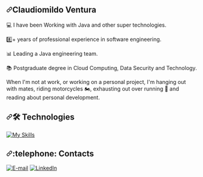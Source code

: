 <article class="markdown-body entry-content container-lg f5" itemprop="text"><h1 dir="auto"><a id="user-content-hi--im-allan-james" class="anchor" aria-hidden="true" tabindex="-1" href="#hi--im-allan-james"><svg class="octicon octicon-link" viewBox="0 0 16 16" version="1.1" width="16" height="16" aria-hidden="true"><path d="m7.775 3.275 1.25-1.25a3.5 3.5 0 1 1 4.95 4.95l-2.5 2.5a3.5 3.5 0 0 1-4.95 0 .751.751 0 0 1 .018-1.042.751.751 0 0 1 1.042-.018 1.998 1.998 0 0 0 2.83 0l2.5-2.5a2.002 2.002 0 0 0-2.83-2.83l-1.25 1.25a.751.751 0 0 1-1.042-.018.751.751 0 0 1-.018-1.042Zm-4.69 9.64a1.998 1.998 0 0 0 2.83 0l1.25-1.25a.751.751 0 0 1 1.042.018.751.751 0 0 1 .018 1.042l-1.25 1.25a3.5 3.5 0 1 1-4.95-4.95l2.5-2.5a3.5 3.5 0 0 1 4.95 0 .751.751 0 0 1-.018 1.042.751.751 0 0 1-1.042.018 1.998 1.998 0 0 0-2.83 0l-2.5 2.5a1.998 1.998 0 0 0 0 2.83Z"></path></svg></a>Claudiomildo Ventura</h1>
<p dir="auto">
</p>
<p dir="auto">💻 I have been Working with Java and other super technologies.</p>
<p dir="auto">8️⃣+ years of professional experience in software engineering.</p>
<p dir="auto">📊 Leading a Java engineering team.</p>
<p dir="auto">📚 Postgraduate degree in Cloud Computing, Data Security and Technology.</p>
<p dir="auto">When I'm not at work, or working on a personal project, I'm hanging out with mates, riding motorcycles 🏍️, exhausting out over running 🏃 and reading about personal development.</p>
  
<h2 dir="auto"><a id="user-content--technologies" class="anchor" aria-hidden="true" tabindex="-1"><svg class="octicon octicon-link" viewBox="0 0 16 16" version="1.1" width="16" height="16" aria-hidden="true"><path d="m7.775 3.275 1.25-1.25a3.5 3.5 0 1 1 4.95 4.95l-2.5 2.5a3.5 3.5 0 0 1-4.95 0 .751.751 0 0 1 .018-1.042.751.751 0 0 1 1.042-.018 1.998 1.998 0 0 0 2.83 0l2.5-2.5a2.002 2.002 0 0 0-2.83-2.83l-1.25 1.25a.751.751 0 0 1-1.042-.018.751.751 0 0 1-.018-1.042Zm-4.69 9.64a1.998 1.998 0 0 0 2.83 0l1.25-1.25a.751.751 0 0 1 1.042.018.751.751 0 0 1 .018 1.042l-1.25 1.25a3.5 3.5 0 1 1-4.95-4.95l2.5-2.5a3.5 3.5 0 0 1 4.95 0 .751.751 0 0 1-.018 1.042.751.751 0 0 1-1.042.018 1.998 1.998 0 0 0-2.83 0l-2.5 2.5a1.998 1.998 0 0 0 0 2.83Z"></path></svg></a>🛠 Technologies</h2>

<p dir="auto"><a target="_blank" rel="noopener noreferrer nofollow" href="https://camo.githubusercontent.com/1f2430b50e963615b6a3a547a56409dee769db0a48a7cd98f126dee53de8cb76/68747470733a2f2f736b696c6c69636f6e732e6465762f69636f6e733f693d6769742c6d642c68746d6c2c6373732c736173732c6a732c6a71756572792c74732c776f726470726573732c6e6f64656a732c7068702c676f2c7675652c72656163742c6c69742c706f7374677265732c6d7973716c2c646f636b65722c6b756265726e657465732c6669676d612c626173682c6e67696e782c7673636f6465267468656d653d6c69676874267065726c696e653d3130"></a></p>
  
[![My Skills](https://skillicons.dev/icons?i=java,spring,maven,angular,git,github,md,html,css,sass,js,jquery,ts,nodejs,postgres,mysql,docker,figma,vscode,aws,terraform,idea)](https://skillicons.dev)

<h2 dir="auto" tabindex="-1"><a id="user-content--technologies" class="anchor" aria-hidden="true" tabindex="-1" href="#-technologies"><svg class="octicon octicon-link" viewBox="0 0 16 16" version="1.1" width="16" height="16" aria-hidden="true"><path d="m7.775 3.275 1.25-1.25a3.5 3.5 0 1 1 4.95 4.95l-2.5 2.5a3.5 3.5 0 0 1-4.95 0 .751.751 0 0 1 .018-1.042.751.751 0 0 1 1.042-.018 1.998 1.998 0 0 0 2.83 0l2.5-2.5a2.002 2.002 0 0 0-2.83-2.83l-1.25 1.25a.751.751 0 0 1-1.042-.018.751.751 0 0 1-.018-1.042Zm-4.69 9.64a1.998 1.998 0 0 0 2.83 0l1.25-1.25a.751.751 0 0 1 1.042.018.751.751 0 0 1 .018 1.042l-1.25 1.25a3.5 3.5 0 1 1-4.95-4.95l2.5-2.5a3.5 3.5 0 0 1 4.95 0 .751.751 0 0 1-.018 1.042.751.751 0 0 1-1.042.018 1.998 1.998 0 0 0-2.83 0l-2.5 2.5a1.998 1.998 0 0 0 0 2.83Z"></path></svg></a><a id="user-content--technologies" tabindex="-1"></a>:telephone: Contacts</h2>

<p dir="auto"><a href="mailto:claudiomildo@hotmail.com"><img src="https://camo.githubusercontent.com/1c5f0942c437b680b8f9b892818c55f617bc24fefa6d1f1fc730eac792ca28ad/68747470733a2f2f696d672e736869656c64732e696f2f62616467652f2d456d61696c2d3030303f7374796c653d666f722d7468652d6261646765266c6f676f3d676d61696c266c6f676f436f6c6f723d424446374237" alt="E-mail" data-canonical-src="https://img.shields.io/badge/-Email-000?style=for-the-badge&amp;logo=gmail&amp;logoColor=BDF7B7" style="max-width: 100%;"></a>
<a href="https://www.linkedin.com/in/claudiomildoventura/" rel="nofollow"><img src="https://camo.githubusercontent.com/f2caad8f26db0b691315a2a5235653fc9d815ecd5577fe121479394751cbe932/68747470733a2f2f696d672e736869656c64732e696f2f62616467652f2d4c696e6b6564496e2d3030303f7374796c653d666f722d7468652d6261646765266c6f676f3d6c696e6b6564696e266c6f676f436f6c6f723d424446374237" alt="LinkedIn" data-canonical-src="https://img.shields.io/badge/-LinkedIn-000?style=for-the-badge&amp;logo=linkedin&amp;logoColor=BDF7B7" style="max-width: 100%;"></a></p>

</article>
